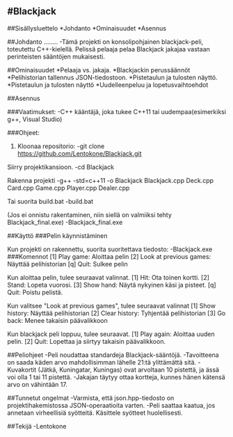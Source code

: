 #Blackjack
--------------

##Sisällysluettelo
*Johdanto
*Ominaisuudet
*Asennus

##Johdanto
........
-Tämä projekti on konsolipohjainen blackjack-peli, toteutettu C++-kielellä. Pelissä pelaaja pelaa Blackjack jakajaa vastaan perinteisten sääntöjen mukaisesti.

##Ominaisuudet
*Pelaaja vs. jakaja.
*Blackjackin perussäännöt
*Pelihistorian tallennus JSON-tiedostoon.
*Pistetaulun ja tulosten näyttö.
*Pistetaulun ja tulosten näyttö
*Uudelleenpeluu ja lopetusvaihtoehdot

##Asennus

###Vaatimukset:
-C++ kääntäjä, joka tukee C++11 tai uudempaa(esimerkiksi g++, Visual Studio)

###Ohjeet:
1. Kloonaa repositorio:
-git clone https://github.com/Lentokone/Blackjack.git

Siirry projektikansioon.
-cd Blackjack

Rakenna projekti
-g++ -std=c++11 -o Blackjack Blackjack.cpp Deck.cpp Card.cpp Game.cpp Player.cpp Dealer.cpp

Tai suorita build.bat
-build.bat

(Jos ei onnistu rakentaminen, niin siellä on valmiiksi tehty Blackjack_final.exe)
-Blackjack_final.exe



##Käyttö
###Pelin käynnistäminen

Kun projekti on rakennettu, suorita suoritettava tiedosto:
-Blackjack.exe
###Komennot
[1] Play game: Aloittaa pelin
[2] Look at previous games: Näyttää pelihistorian
[q] Quit: Sulkee pelin

Kun aloittaa pelin, tulee seuraavat valinnat.
[1] Hit: Ota toinen kortti.
[2] Stand: Lopeta vuorosi.
[3] Show hand: Näytä nykyinen käsi ja pisteet.
[q] Quit: Poistu pelistä.

Kun valitsee "Look at previous games", tulee seuraavat valinnat
[1] Show history: Näyttää pelihistorian
[2] Clear history: Tyhjentää pelihistorian
[3] Go back: Menee takaisin päävalikkoon

Kun blackjack peli loppuu, tulee seuraavat.
[1] Play again: Aloittaa uuden pelin.
[2] Quit: Lopettaa ja siirtyy takaisin päävalikkoon.

##Peliohjeet
-Peli noudattaa standardeja Blackjack-sääntöjä.
-Tavoitteena on saada käden arvo mahdollisimman lähelle 21:tä ylittämättä sitä.
-Kuvakortit (Jätkä, Kuningatar, Kuningas) ovat arvoltaan 10 pistettä, ja ässä voi olla 1 tai 11 pistettä.
-Jakajan täytyy ottaa kortteja, kunnes hänen kätensä arvo on vähintään 17.

##Tunnetut ongelmat
-Varmista, että json.hpp-tiedosto on projektihakemistossa JSON-operaatioita varten.
-Peli saattaa kaatua, jos annetaan virheellisiä syötteitä. Käsittele syötteet huolellisesti.

##Tekijä
-Lentokone